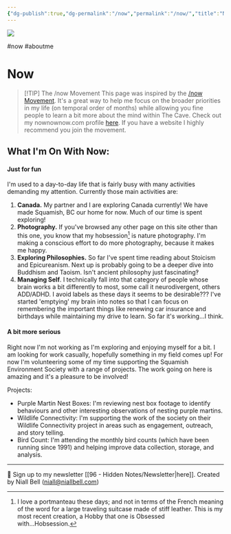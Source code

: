 ```yaml
---
{"dg-publish":true,"dg-permalink":"/now","permalink":"/now/","title":"Now","hide":true,"noteIcon":null,"created":"2024-06-10T15:23:44.387-07:00","updated":"2025-04-08T18:23:14.021-07:00"}
---
```


![](https://i.imgur.com/3qkTG8a.jpeg)

#now #aboutme
# Now

>[!TIP] The /now Movement
>This page was inspired by the [/now Movement](https://nownownow.com/about). It's a great way to help me focus on the broader priorities in my life (on temporal order of months) while allowing you fine people to learn a bit more about the mind within The Cave. Check out my nownownow.com profile [here](https://nownownow.com/p/9pwa). If you have a website I highly recommend you join the movement.

## What I'm On With Now:

#### Just for fun

I'm used to a day-to-day life that is fairly busy with many activities demanding my attention. Currently those main activities are:

1. **Canada.** My partner and I are exploring Canada currently! We have made Squamish, BC our home for now. Much of our time is spent exploring!
2. **Photography.**  If you've browsed any other page on this site other than this one, you know that my hobsession[^1] is nature photography. I'm making a conscious effort to do more photography, because it makes me happy. 
3. **Exploring Philosophies.**  So far I've spent time reading about Stoicism and Epicureanism. Next up is probably going to be a deeper dive into Buddhism and Taoism. Isn't ancient philosophy just fascinating‽
4. **Managing Self**. I technically fall into that category of people whose brain works a bit differently to most, some call it neurodivergent, others ADD/ADHD. I avoid labels as these days it seems to be desirable??? I've started 'emptying' my brain into notes so that I can focus on remembering the important things like renewing car insurance and birthdays while maintaining my drive to learn. So far it's working...I think.

#### A bit more serious

Right now I'm not working as I'm exploring and enjoying myself for a bit. I am looking for work casually, hopefully something in my field comes up! For now I'm volunteering some of my time supporting the Squamish Environment Society with a range of projects. The work going on here is amazing and it's a pleasure to be involved!

Projects:

- Purple Martin Nest Boxes: I'm reviewing nest box footage to identify behaviours and other interesting observations of nesting purple martins.
- Wildlife Connectivity: I'm supporting the work of the society on their Wildlife Connectivity project in areas such as engagement, outreach, and story telling.
- Bird Count: I'm attending the monthly bird counts (which have been running since 1991) and helping improve data collection, storage, and analysis. 


[^1]: I love a portmanteau these days; and not in terms of the French meaning of the word for a large traveling suitcase made of stiff leather. This is my most recent creation, a Hobby that one is Obsessed with...Hobsession.

---
📧 Sign up to my newsletter [[96 - Hidden Notes/Newsletter\|here]].
Created by Niall Bell (niall@niallbell.com)